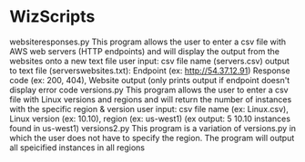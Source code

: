 # WizScripts
websiteresponses.py
  This program allows the user to enter a csv file with AWS web servers (HTTP endpoints) and will display the output from the websites onto a new text file
  user input: csv file name (servers.csv)
  output to text file (serverswebsites.txt): Endpoint (ex: http://54.37.12.91) Response code (ex: 200, 404), Website output (only prints output if endpoint doesn't display error code 
versions.py
  This program allows the user to enter a csv file with Linux versions and regions and will return the number of instances with the specific region & version
  user input: csv file name (ex: Linux.csv), Linux version (ex: 10.10), region (ex: us-west1)
    (ex output: 5 10.10 instances found in us-west1) 
versions2.py
  This program is a variation of versions.py in which the user does not have to specify the region. The program will output all speicified instances in all regions

